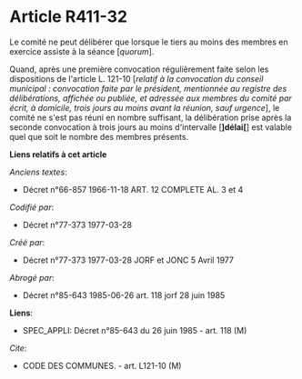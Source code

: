 # Article R411-32

Le comité ne peut délibérer que lorsque le tiers au moins des membres en exercice assiste à la séance [*quorum*].

Quand, après une première convocation régulièrement faite selon les dispositions de l'article L. 121-10 [*relatif à la
convocation du conseil municipal : convocation faite par le président, mentionnée au registre des délibérations, affichée ou
publiée, et adressée aux membres du comité par écrit, à domicile, trois jours au moins avant la réunion, sauf urgence*], le
comité ne s'est pas réuni en nombre suffisant, la délibération prise après la seconde convocation à trois jours au moins
d'intervalle [**]délai[**] est valable quel que soit le nombre des membres présents.

**Liens relatifs à cet article**

_Anciens textes_:

  - Décret n°66-857 1966-11-18 ART. 12 COMPLETE AL. 3 et 4

_Codifié par_:

  - Décret n°77-373 1977-03-28

_Créé par_:

  - Décret n°77-373 1977-03-28 JORF et JONC 5 Avril 1977

_Abrogé par_:

  - Décret n°85-643 1985-06-26 art. 118 jorf 28 juin 1985

**Liens**:

  - SPEC_APPLI: Décret n°85-643 du 26 juin 1985 - art. 118 (M)

_Cite_:

  - CODE DES COMMUNES. - art. L121-10 (M)
